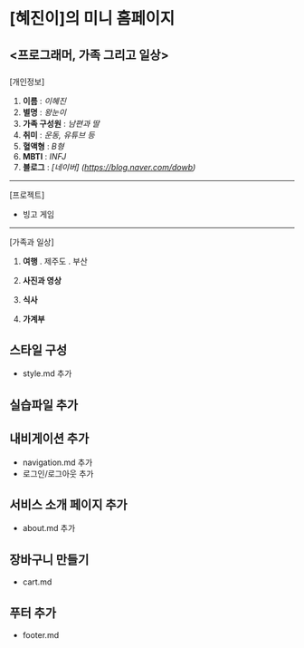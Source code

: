 # [혜진이]의 미니 홈페이지

## <프로그래머, 가족 그리고 일상>

### 

[개인정보]

1. **이름** : *이혜진*
2. **별명** : *왕눈이*
3. **가족 구성원** : *남편과 딸*
4. **취미** : *운동, 유튜브 등*
5. **혈액형** : *B형*
6. **MBTI** : *INFJ*
5. **블로그** : *[네이버] (https://blog.naver.com/dowb)*  

---

[프로젝트]

* 빙고 게임

----

[가족과 일상]


1. **여행**
. 제주도
. 부산

2. **사진과 영상**

3. **식사**

4. **가계부**



## 스타일 구성
- style.md 추가


## 실습파일 추가


## 내비게이션 추가
- navigation.md 추가
- 로그인/로그아웃 추가


## 서비스 소개 페이지 추가
- about.md 추가

## 장바구니 만들기
- cart.md

## 푸터 추가
- footer.md